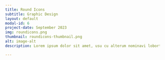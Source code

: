 ```yaml
---
title: Round Icons
subtitle: Graphic Design
layout: default
modal-id: 6
project-date: September 2023
img: roundicons.png
thumbnail: roundicons-thumbnail.png
alt: image-alt
description: Lorem ipsum dolor sit amet, usu cu alterum nominavi lobortis. At duo novum diceret. Tantas apeirian vix et, usu sanctus postulant inciderint ut, populo diceret necessitatibus in vim. Cu eum dicam feugiat noluisse.

---
```

